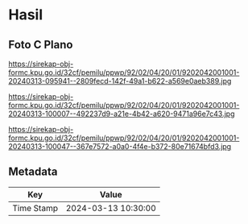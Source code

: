 # Hasil

## Foto C Plano

https://sirekap-obj-formc.kpu.go.id/32cf/pemilu/ppwp/92/02/04/20/01/9202042001001-20240313-095941--2809fecd-142f-49a1-b622-a569e0aeb389.jpg

https://sirekap-obj-formc.kpu.go.id/32cf/pemilu/ppwp/92/02/04/20/01/9202042001001-20240313-100007--492237d9-a21e-4b42-a620-9471a96e7c43.jpg

https://sirekap-obj-formc.kpu.go.id/32cf/pemilu/ppwp/92/02/04/20/01/9202042001001-20240313-100047--367e7572-a0a0-4f4e-b372-80e71674bfd3.jpg


## Metadata

| Key        | Value               |
| ---------- | ------------------- |
| Time Stamp | 2024-03-13 10:30:00 |



